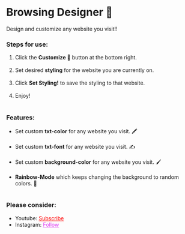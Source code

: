 # Browsing Designer 🎨
Design and customize any website you visit!!


<h3>Steps for use: </h3>
<ol style="margin-bottom:10px;">
<li>Click the <b>Customize 🎨</b> button at the bottom right.</li><br>
<li>Set desired <b>styling</b> for the website you are currently on.</li><br>
<li>Click <b>Set Styling!</b> to save the styling to that website.</li><br>
<li>Enjoy!</li><br>
</ol>


<h3>Features:</h3>
<ul style="margin-bottom:10px;">
<li>Set custom <b>txt-color</b> for any website you visit. 🖍</li><br>
<li>Set custom <b>txt-font</b> for any website you visit. ✍</li><br>
<li>Set custom <b>background-color</b> for any website you visit. 🖌</li><br>
<li><b>Rainbow-Mode</b> which keeps changing the background to random colors. 🌈</li><br>
</ul>

<h3>Please consider:</h3>
<ul>
<li>Youtube:  <a style="color:red;" target="_Blank" href="https://www.youtube.com/channel/UCinBnZ2BKAbCKA1w9lmFd0w">Subscribe</a></li>
<li>Instagram:  <a style="color:#dc2ef0;" target="_Blank" href="https://www.instagram.com/nyc.geahad.codes/">Follow</a></li>
</ul>
